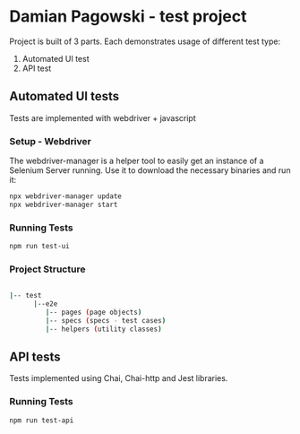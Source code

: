 # Damian Pagowski - test project

Project is built of 3 parts. Each demonstrates usage of different test type:
1. Automated UI test
2. API test


## Automated UI tests

Tests are implemented with webdriver + javascript

### Setup - Webdriver 

The webdriver-manager is a helper tool to easily get an instance of a Selenium Server running. Use it to download the necessary binaries and run it:

```bash
npx webdriver-manager update
npx webdriver-manager start
```

### Running Tests


```bash
npm run test-ui
```

### Project Structure

```bash

|-- test
      |--e2e
         |-- pages (page objects)
         |-- specs (specs - test cases)
         |-- helpers (utility classes)

```

## API tests

Tests implemented using Chai, Chai-http and Jest libraries. 

### Running Tests

```bash
npm run test-api
```
